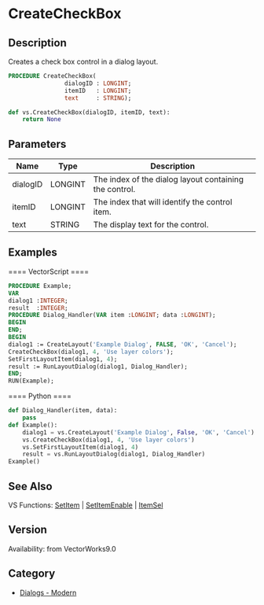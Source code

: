 # CreateCheckBox

## Description
Creates a check box control in a dialog layout.

```pascal
PROCEDURE CreateCheckBox(
				dialogID : LONGINT;
				itemID   : LONGINT;
				text     : STRING);
```

```python
def vs.CreateCheckBox(dialogID, itemID, text):
    return None
```

## Parameters
|Name|Type|Description|
|---|---|---|
|dialogID|LONGINT|The index of the dialog layout containing the control.|
|itemID|LONGINT|The index that will identify the control item.|
|text|STRING|The display text for the control.|

## Examples
==== VectorScript ====
```pascal
PROCEDURE Example;
VAR
dialog1 :INTEGER;
result  :INTEGER;
PROCEDURE Dialog_Handler(VAR item :LONGINT; data :LONGINT);
BEGIN
END;
BEGIN
dialog1 := CreateLayout('Example Dialog', FALSE, 'OK', 'Cancel');
CreateCheckBox(dialog1, 4, 'Use layer colors');
SetFirstLayoutItem(dialog1, 4);
result := RunLayoutDialog(dialog1, Dialog_Handler);
END;
RUN(Example);
```
==== Python ====
```python
def Dialog_Handler(item, data):
	pass	
def Example():
	dialog1 = vs.CreateLayout('Example Dialog', False, 'OK', 'Cancel')
	vs.CreateCheckBox(dialog1, 4, 'Use layer colors')
	vs.SetFirstLayoutItem(dialog1, 4)
	result = vs.RunLayoutDialog(dialog1, Dialog_Handler)
Example()
```

## See Also
VS Functions:
[SetItem](SetItem.md) 
| [SetItemEnable](SetItemEnable.md) 
| [ItemSel](ItemSel.md)

## Version
Availability: from VectorWorks9.0

## Category
* [Dialogs - Modern](../Categories/Dialogs%20-%20Modern.md)
